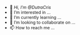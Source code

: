 - 👋 *Hi, I’m @DutraCris*
- 👀 I’m interested in ...
- 🌱 I’m currently learning ...
- 💞️ I’m looking to collaborate on ...
- 📫 How to reach me ...

<!---
DutraCris/DutraCris is a ✨ special ✨ repository because its `README.md` (this file) appears on your GitHub profile.
You can click the Preview link to take a look at your changes.
--->
